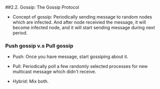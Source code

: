 ##2.2. Gossip: The Gossip Protocol

- Concept of gossip: Periodically sending message to random nodes which are infected. And after node receivied the message, it will become infected node, and it will start sending message during next period.

### Push gossip v.s Pull gossip

- Push: Once you have message, start gossiping about it.

- Pull: Periodically poll a few randomly selected processes for new multicast message which didn't receive.

- Hybrid: Mix both.